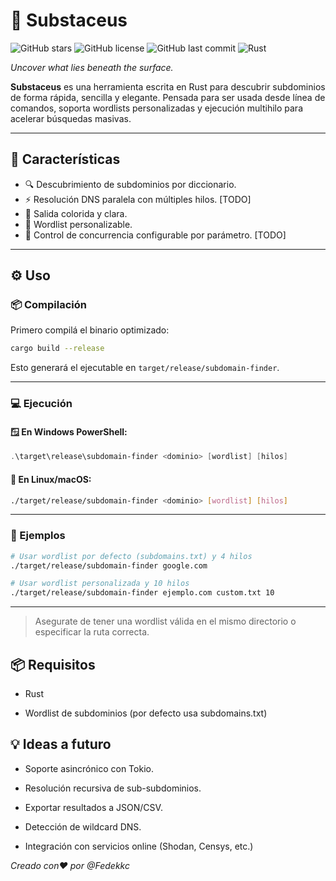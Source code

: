 # 🧠 Substaceus

![GitHub stars](https://img.shields.io/github/stars/Fedekkc/Substaceus?style=social)
![GitHub license](https://img.shields.io/github/license/Fedekkc/Substaceus)
![GitHub last commit](https://img.shields.io/github/last-commit/Fedekkc/Substaceus)
![Rust](https://img.shields.io/badge/made%20with-rust-orange?logo=rust)


_Uncover what lies beneath the surface._

**Substaceus** es una herramienta escrita en Rust para descubrir subdominios de forma rápida, sencilla y elegante. Pensada para ser usada desde línea de comandos, soporta wordlists personalizadas y ejecución multihilo para acelerar búsquedas masivas.

---

## 🚀 Características

- 🔍 Descubrimiento de subdominios por diccionario.
- ⚡ Resolución DNS paralela con múltiples hilos. [TODO]
- 🌈 Salida colorida y clara.
- 🧰 Wordlist personalizable.
- 🧵 Control de concurrencia configurable por parámetro. [TODO]


---

## ⚙️ Uso

### 📦 Compilación

Primero compilá el binario optimizado:

```bash
cargo build --release
```

Esto generará el ejecutable en `target/release/subdomain-finder`.

---

### 💻 Ejecución

#### 🪟 En Windows PowerShell:

```powershell
.\target\release\subdomain-finder <dominio> [wordlist] [hilos]
```

#### 🐧 En Linux/macOS:

```bash
./target/release/subdomain-finder <dominio> [wordlist] [hilos]
```

---

### 📌 Ejemplos

```bash
# Usar wordlist por defecto (subdomains.txt) y 4 hilos
./target/release/subdomain-finder google.com

# Usar wordlist personalizada y 10 hilos
./target/release/subdomain-finder ejemplo.com custom.txt 10
```

---

> Asegurate de tener una wordlist válida en el mismo directorio o especificar la ruta correcta.

## 📦 Requisitos

- Rust

- Wordlist de subdominios (por defecto usa subdomains.txt)

## 💡 Ideas a futuro
- Soporte asincrónico con Tokio.

- Resolución recursiva de sub-subdominios.

- Exportar resultados a JSON/CSV.

- Detección de wildcard DNS.

- Integración con servicios online (Shodan, Censys, etc.)


_Creado con❤️ por @Fedekkc_
